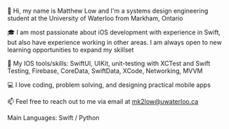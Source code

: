 
👋 Hi, my name is Matthew Low and I'm a systems design engineering student at the University of Waterloo from Markham, Ontario

:mortar_board: I am most passionate about iOS development with experience in Swift, but also have experience working in other areas. I am always open to new learning opportunities to expand my skillset

📱 My IOS tools/skills: SwiftUI, UIKit, unit-testing with XCTest and Swift Testing, Firebase, CoreData, SwiftData, XCode, Networking, MVVM

:computer: I love coding, problem solving, and designing practical mobile apps

📫 Feel free to reach out to me via email at mk2low@uwaterloo.ca

Main Languages: Swift / Python
